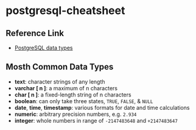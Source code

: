 # postgresql-cheatsheet

## Reference Link
- [PostgreSQL data types](https://www.postgresql.org/docs/11/datatype.html)

## Mosth Common Data Types
- **text**: character strings of any length
- **varchar [ n ]**: a maximum of n characters
- **char [ n ]**: a fixed-length string of n characters
- **boolean**: can only take three states, `TRUE`, `FALSE`, & `NULL`
- **date**, **time**, **timestamp**: various formats for date and time calculations
- **numeric**: arbitrary precision numbers, e.g. `2.934`
- **integer**: whole numbers in range of `-2147483648` and `+2147483647`